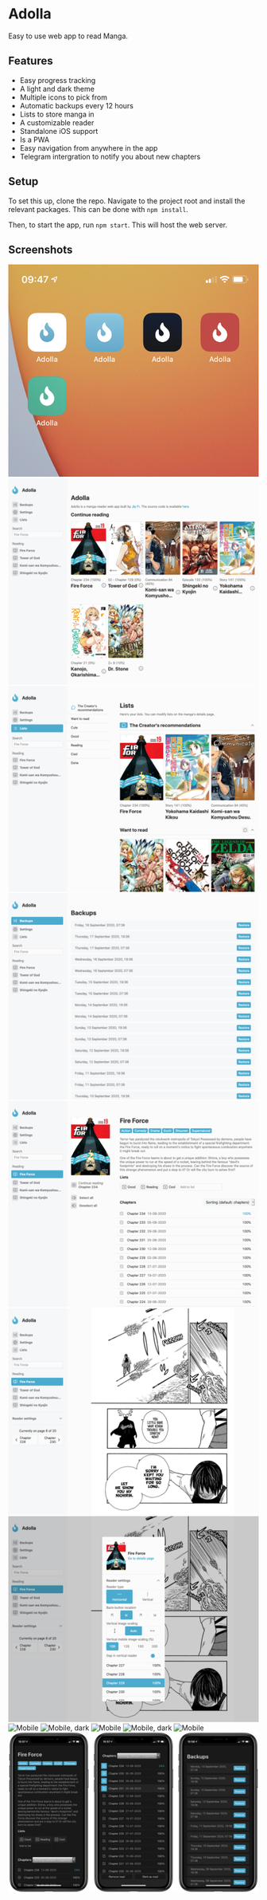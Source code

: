 # Adolla

Easy to use web app to read Manga.

## Features

- Easy progress tracking
- A light and dark theme
- Multiple icons to pick from
- Automatic backups every 12 hours
- Lists to store manga in
- A customizable reader
- Standalone iOS support
- Is a PWA
- Easy navigation from anywhere in the app
- Telegram intergration to notify you about new chapters

## Setup

To set this up, clone the repo. Navigate to the project root and install the relevant packages. This can be done with `npm install`. 

Then, to start the app, run `npm start`. This will host the web server.

## Screenshots

![Alternative app icons on iOS](./screenshot/icons.jpg)
![Image of the home page](./screenshot/0.png)
![Lists page](./screenshot/1.png)
![Backups page](./screenshot/2.png)
![Manga page](./screenshot/3.png)
![Reader page](./screenshot/4.png)
![Reader with overlay](./screenshot/5.png)
![Mobile](./screenshot/mobile_0_light.png)
![Mobile, dark](./screenshot/mobile_0_dark.png)
![Mobile](./screenshot/mobile_1_light.png)
![Mobile, dark](./screenshot/mobile_1_dark.png)
![Mobile](./screenshot/mobile_2_light.png)
![Mobile, dark](./screenshot/mobile_2_dark.png)
